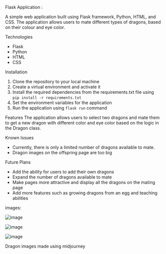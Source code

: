 Flask Application :

A simple web application built using Flask framework, Python, HTML, and CSS. The application allows users to mate different types of dragons, based on their colour and eye color.

Technologies
- Flask
- Python
- HTML
- CSS

Installation
1. Clone the repository to your local machine
2. Create a virtual environment and activate it
3. Install the required dependencies from the requirements.txt file using `pip install -r requirements.txt`
4. Set the environment variables for the application
5. Run the application using `flask run` command

Features
The application allows users to select two dragons and mate them to get a new dragon with different color and eye color based on the logic in the Dragon class.

Known Issues
- Currently, there is only a limited number of dragons available to mate.
- Dragon images on the offspring page are too big

Future Plans
- Add the ability for users to add their own dragons
- Expand the number of dragons available to mate
- Make pages more attractive and display all the dragons on the mating page
- Add more features such as growing dragons from an egg and teaching abilities

images:

![image](https://user-images.githubusercontent.com/122978032/216770957-920dcf3b-8af5-4239-bc41-b261f8cf8307.png)

![image](https://user-images.githubusercontent.com/122978032/216771023-4332d976-0341-4894-a6fd-f375bc226efa.png)

![image](https://user-images.githubusercontent.com/122978032/216771052-0b5107d4-1a12-4e96-bd56-0f1653870ebf.png)

Dragon images made using midjourney


